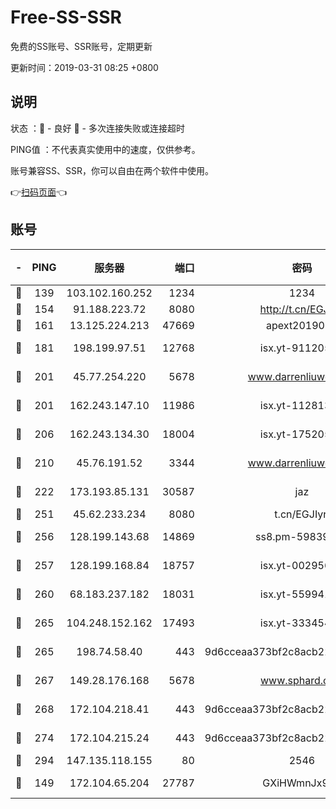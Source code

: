 # Free-SS-SSR

免费的SS账号、SSR账号，定期更新

更新时间：2019-03-31 08:25 +0800

## 说明

状态     ：🙂 - 良好 🙁 - 多次连接失败或连接超时

PING值   ：不代表真实使用中的速度，仅供参考。

账号兼容SS、SSR，你可以自由在两个软件中使用。

👉[扫码页面](https://liesauer.github.io/Free-SS-SSR/)👈

## 账号

|-|PING|服务器|端口|密码|加密方式|区域|
|:----:|:----:|:-----:|-----:|:----:|:----:|:----:|
|🙂|139|103.102.160.252|1234|1234|rc4-md5|JP|
|🙂|154|91.188.223.72|8080|http://t.cn/EGJIyrl|rc4-md5|RU|
|🙂|161|13.125.224.213|47669|apext2019001|chacha20|KR|
|🙂|181|198.199.97.51|12768|isx.yt-91120534|aes-256-cfb|US|
|🙂|201|45.77.254.220|5678|www.darrenliuwei.com|aes-256-cfb|SG|
|🙂|201|162.243.147.10|11986|isx.yt-11281384|aes-256-cfb|US|
|🙂|206|162.243.134.30|18004|isx.yt-17520529|aes-256-cfb|US|
|🙂|210|45.76.191.52|3344|www.darrenliuwei.com|aes-256-cfb|JP|
|🙂|222|173.193.85.131|30587|jaz|aes-256-cfb|US|
|🙂|251|45.62.233.234|8080|t.cn/EGJIyrl|rc4-md5|CA|
|🙂|256|128.199.143.68|14869|ss8.pm-59839550|aes-256-cfb|SG|
|🙂|257|128.199.168.84|18757|isx.yt-00295653|aes-256-cfb|SG|
|🙂|260|68.183.237.182|18031|isx.yt-55994128|aes-256-cfb|SG|
|🙂|265|104.248.152.162|17493|isx.yt-33345420|aes-256-cfb|SG|
|🙂|265|198.74.58.40|443|9d6cceaa373bf2c8acb22e60b6a58be6|aes-256-cfb|US|
|🙂|267|149.28.176.168|5678|www.sphard.com|aes-256-cfb|AU|
|🙂|268|172.104.218.41|443|9d6cceaa373bf2c8acb22e60b6a58be6|aes-256-cfb|US|
|🙂|274|172.104.215.24|443|9d6cceaa373bf2c8acb22e60b6a58be6|aes-256-cfb|US|
|🙂|294|147.135.118.155|80|2546|chacha20|US|
|🙂|149|172.104.65.204|27787|GXiHWmnJx94S|aes-256-cfb|JP|

